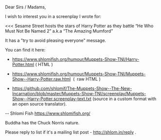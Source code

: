 
Dear Sirs / Madams,

I wish to interest you in a screenplay I wrote for:

<<<
Sesame Street hosts the stars of Harry Potter as they battle “He Who Must Not Be Named 2” a.k.a “The Amazing Mumford”
>>>

It has a "try to avoid pleasing everyone" message.

You can find it here:

* https://www.shlomifish.org/humour/Muppets-Show-TNI/Harry-Potter.html ( HTML )

* https://www.shlomifish.org/humour/Muppets-Show-TNI/Muppets-Show--Harry-Potter.raw.html  (  raw HTML )

* https://github.com/shlomif/The-Muppets-Show--The-New-Incarnation/blob/master/Muppets-Show-TNI/screenplay/Muppets-Show--Harry-Potter.screenplay-text.txt (source in a custom format with an open source translator).



-- 
Shlomi Fish https://www.shlomifish.org/

Buddha has the Chuck Norris nature.

Please reply to list if it's a mailing list post - http://shlom.in/reply .
